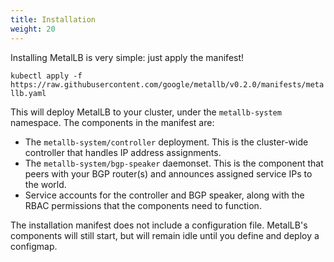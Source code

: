 ```yaml
---
title: Installation
weight: 20
---
```


Installing MetalLB is very simple: just apply the manifest!

`kubectl apply -f https://raw.githubusercontent.com/google/metallb/v0.2.0/manifests/metallb.yaml`

This will deploy MetalLB to your cluster, under the `metallb-system`
namespace. The components in the manifest are:

- The `metallb-system/controller` deployment. This is the cluster-wide
  controller that handles IP address assignments.
- The `metallb-system/bgp-speaker` daemonset. This is the component
  that peers with your BGP router(s) and announces assigned service
  IPs to the world.
- Service accounts for the controller and BGP speaker, along with the
  RBAC permissions that the components need to function.

The installation manifest does not include a configuration
file. MetalLB's components will still start, but will remain idle
until you define and deploy a configmap.
